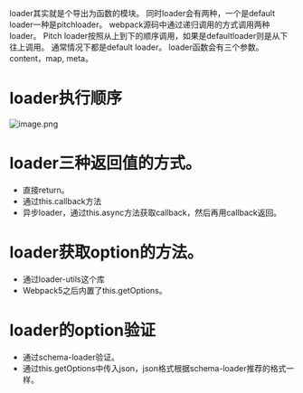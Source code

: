 loader其实就是个导出为函数的模块。
同时loader会有两种，一个是default loader一种是pitchloader。
webpack源码中通过递归调用的方式调用两种loader。
Pitch loader按照从上到下的顺序调用，如果是defaultloader则是从下往上调用。
通常情况下都是default loader。
loader函数会有三个参数。content，map,  meta。
# loader执行顺序
![image.png](https://cdn.nlark.com/yuque/0/2022/png/12763837/1649655467489-b509618e-864b-470a-aec2-48cfb8cbd629.png#averageHue=%23dcc195&clientId=u3a425ee3-0fdd-4&from=paste&id=u4a47b0f5&originHeight=1073&originWidth=1106&originalType=url&ratio=1&rotation=0&showTitle=false&size=224772&status=done&style=none&taskId=ua39399aa-66da-450f-bf58-2dc21d1f8d8&title=)
# loader三种返回值的方式。

- 直接return。
- 通过this.callback方法
- 异步loader，通过this.async方法获取callback，然后再用callback返回。
# loader获取option的方法。

- 通过loader-utils这个库
- Webpack5之后内置了this.getOptions。
# loader的option验证

- 通过schema-loader验证。
- 通过this.getOptions中传入json，json格式根据schema-loader推荐的格式一样。
